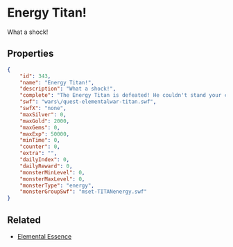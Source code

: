 # Energy Titan!

What a shock!

## Properties

```json
{
    "id": 343,
    "name": "Energy Titan!",
    "description": "What a shock!",
    "complete": "The Energy Titan is defeated! He couldn't stand your charge.",
    "swf": "wars\/quest-elementalwar-titan.swf",
    "swfX": "none",
    "maxSilver": 0,
    "maxGold": 2000,
    "maxGems": 0,
    "maxExp": 50000,
    "minTime": 0,
    "counter": 0,
    "extra": "",
    "dailyIndex": 0,
    "dailyReward": 0,
    "monsterMinLevel": 0,
    "monsterMaxLevel": 0,
    "monsterType": "energy",
    "monsterGroupSwf": "mset-TITANenergy.swf"
}
```

## Related

- [Elemental Essence](../items/864-elemental-essence.md)

